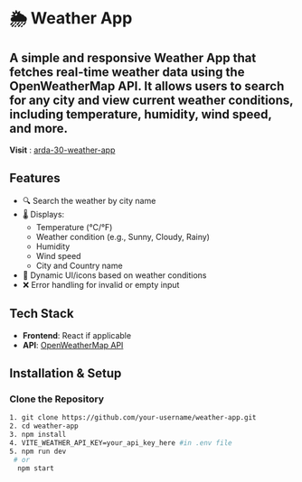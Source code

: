 # 🌦️ Weather App

A simple and responsive Weather App that fetches real-time weather data using the OpenWeatherMap API. It allows users to search for any city and view current weather conditions, including temperature, humidity, wind speed, and more.
---


**Visit** : [arda-30-weather-app](https://arda-30-weather-app.vercel.app/)

##  Features

- 🔍 Search the weather by city name
- 🌡️ Displays:
  - Temperature (°C/°F)
  - Weather condition (e.g., Sunny, Cloudy, Rainy)
  - Humidity
  - Wind speed
  - City and Country name
- 🎨 Dynamic UI/icons based on weather conditions
- ❌ Error handling for invalid or empty input

##  Tech Stack

- **Frontend**:  React if applicable
- **API**: [OpenWeatherMap API](https://openweathermap.org/api)



##  Installation & Setup

### Clone the Repository 

```bash
1. git clone https://github.com/your-username/weather-app.git
2. cd weather-app
3. npm install
4. VITE_WEATHER_API_KEY=your_api_key_here #in .env file
5. npm run dev
 # or
  npm start
